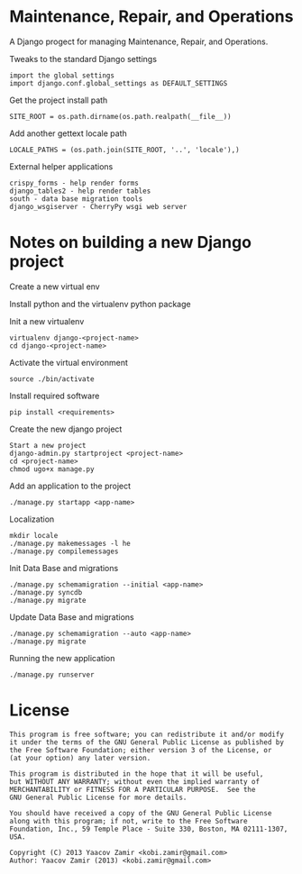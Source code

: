 Maintenance, Repair, and Operations
===================================

A Django progect for managing Maintenance, Repair, and Operations.

Tweaks to the standard Django settings

    import the global settings
    import django.conf.global_settings as DEFAULT_SETTINGS

Get the project install path

    SITE_ROOT = os.path.dirname(os.path.realpath(__file__))

Add another gettext locale path

    LOCALE_PATHS = (os.path.join(SITE_ROOT, '..', 'locale'),)

External helper applications

    crispy_forms - help render forms
    django_tables2 - help render tables
    south - data base migration tools
    django_wsgiserver - CherryPy wsgi web server

Notes on building a new Django project
======================================

Create a new virtual env

Install python and the virtualenv python package

Init a new virtualenv 

    virtualenv django-<project-name>
    cd django-<project-name>

Activate the virtual environment

    source ./bin/activate

Install required software

    pip install <requirements>

Create the new django project

    Start a new project
    django-admin.py startproject <project-name>
    cd <project-name>
    chmod ugo+x manage.py

Add an application to the project

    ./manage.py startapp <app-name>

Localization

    mkdir locale
    ./manage.py makemessages -l he
    ./manage.py compilemessages

Init Data Base and migrations

    ./manage.py schemamigration --initial <app-name>
    ./manage.py syncdb
    ./manage.py migrate

Update Data Base and migrations

    ./manage.py schemamigration --auto <app-name>
    ./manage.py migrate

Running the new application

    ./manage.py runserver

License
=======

    This program is free software; you can redistribute it and/or modify
    it under the terms of the GNU General Public License as published by
    the Free Software Foundation; either version 3 of the License, or
    (at your option) any later version.

    This program is distributed in the hope that it will be useful,
    but WITHOUT ANY WARRANTY; without even the implied warranty of
    MERCHANTABILITY or FITNESS FOR A PARTICULAR PURPOSE.  See the
    GNU General Public License for more details.

    You should have received a copy of the GNU General Public License
    along with this program; if not, write to the Free Software
    Foundation, Inc., 59 Temple Place - Suite 330, Boston, MA 02111-1307, USA.

    Copyright (C) 2013 Yaacov Zamir <kobi.zamir@gmail.com>
    Author: Yaacov Zamir (2013) <kobi.zamir@gmail.com>
